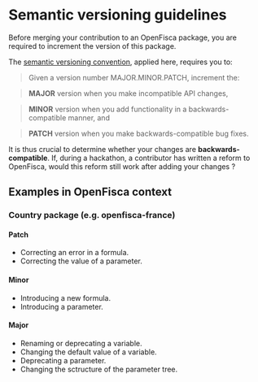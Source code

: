 Semantic versioning guidelines
===============================

Before merging your contribution to an OpenFisca package, you are required to increment the version of this package.

The [semantic versioning convention](http://semver.org/), applied here, requires you to:


>Given a version number MAJOR.MINOR.PATCH, increment the:

>**MAJOR** version when you make incompatible API changes,

>**MINOR** version when you add functionality in a backwards-compatible manner, and

>**PATCH** version when you make backwards-compatible bug fixes.

It is thus crucial to determine whether your changes are **backwards-compatible**. If, during a hackathon, a contributor has written a reform to OpenFisca, would this reform still work after adding your changes ?

Examples in OpenFisca context
-----------------------------

### Country package (e.g. openfisca-france)

#### Patch

- Correcting an error in a formula.
- Correcting the value of a parameter.

#### Minor
- Introducing a new formula.
- Introducing a parameter.

#### Major
- Renaming or deprecating a variable.
- Changing the default value of a variable.
- Deprecating a parameter.
- Changing the sctructure of the parameter tree.
